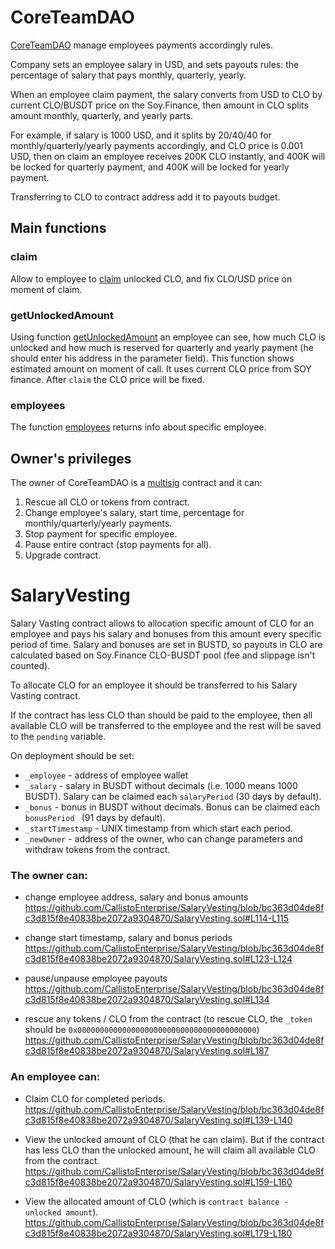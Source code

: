 # CoreTeamDAO

[CoreTeamDAO](https://explorer.callisto.network/address/0xEc43593c62eA57F749eE0D44bE2e982C8eCb51A1/transactions) manage employees payments accordingly rules. 

Company sets an employee salary in USD, and sets payouts rules: the percentage of salary that pays monthly, quarterly, yearly.

When an employee claim payment, the salary converts from USD to CLO by current CLO/BUSDT price on the Soy.Finance, then amount in CLO splits amount monthly, quarterly, and yearly parts.

For example, if salary is 1000 USD, and it splits by 20/40/40 for monthly/quarterly/yearly payments accordingly, and CLO price is 0.001 USD, then on claim an employee receives 200K CLO instantly, and 400K will be locked for quarterly payment, and 400K will be locked for yearly payment.

Transferring to CLO to contract address add it to payouts budget.

## Main functions

### claim

Allow to employee to [claim](https://explorer.callisto.network/address/0xEc43593c62eA57F749eE0D44bE2e982C8eCb51A1/write-proxy) unlocked CLO, and fix CLO/USD price on moment of claim.

### getUnlockedAmount

Using function [getUnlockedAmount](https://explorer.callisto.network/address/0xEc43593c62eA57F749eE0D44bE2e982C8eCb51A1/read-proxy) an employee can see, how much CLO is unlocked and how much is reserved for quarterly and yearly payment (he should enter his address in the parameter field). This function shows estimated amount on moment of call. It uses current CLO price from SOY finance. After `claim` the CLO price will be fixed.

### employees

The function [employees](https://explorer.callisto.network/address/0xEc43593c62eA57F749eE0D44bE2e982C8eCb51A1/read-proxy) returns info about specific employee.

## Owner's privileges  

The owner of CoreTeamDAO is a [multisig](https://explorer.callisto.network/address/0xC7B38729e6939E406B4E3154B38B71F51e400DEf/read-contract) contract and it can:

1. Rescue all CLO or tokens from contract.
2. Change employee's salary, start time, percentage for monthly/quarterly/yearly payments.
3. Stop payment for specific employee.
4. Pause entire contract (stop payments for all).
5. Upgrade contract.



# SalaryVesting

Salary Vasting contract allows to allocation specific amount of CLO for an employee and pays his salary and bonuses from this amount every specific period of time.
Salary and bonuses are set in BUSTD, so payouts in CLO are calculated based on Soy.Finance CLO-BUSDT pool (fee and slippage isn't counted).

To allocate CLO for an employee it should be transferred to his Salary Vasting contract.

If the contract has less CLO than should be paid to the employee, then all available CLO will be transferred to the employee and the rest will be saved to the `pending` variable. 

On deployment should be set:
- `_employee` - address of employee wallet
- `_salary` - salary in BUSDT without decimals (i.e. 1000 means 1000 BUSDT). Salary can be claimed each `salaryPeriod` (30 days by default).
- `_bonus` - bonus in BUSDT without decimals. Bonus can be claimed each `bonusPeriod ` (91 days by default).
- `_startTimestamp` - UNIX timestamp from which start each period.
- `_newOwner` - address of the owner, who can change parameters and withdraw tokens from the contract.

### The owner can:
- change employee address, salary and bonus amounts
https://github.com/CallistoEnterprise/SalaryVesting/blob/bc363d04de8fc3d815f8e40838be2072a9304870/SalaryVesting.sol#L114-L115

- change start timestamp, salary and bonus periods
https://github.com/CallistoEnterprise/SalaryVesting/blob/bc363d04de8fc3d815f8e40838be2072a9304870/SalaryVesting.sol#L123-L124

- pause/unpause employee payouts
https://github.com/CallistoEnterprise/SalaryVesting/blob/bc363d04de8fc3d815f8e40838be2072a9304870/SalaryVesting.sol#L134

- rescue any tokens / CLO from the contract (to rescue CLO, the `_token` should be `0x0000000000000000000000000000000000000000`)
https://github.com/CallistoEnterprise/SalaryVesting/blob/bc363d04de8fc3d815f8e40838be2072a9304870/SalaryVesting.sol#L187

### An employee can:

- Claim CLO for completed periods.
https://github.com/CallistoEnterprise/SalaryVesting/blob/bc363d04de8fc3d815f8e40838be2072a9304870/SalaryVesting.sol#L139-L140

- View the unlocked amount of CLO (that he can claim). But if the contract has less CLO than the unlocked amount, he will claim all available CLO from the contract.
https://github.com/CallistoEnterprise/SalaryVesting/blob/bc363d04de8fc3d815f8e40838be2072a9304870/SalaryVesting.sol#L159-L160

- View the allocated amount of CLO (which is `contract balance - unlocked amount`).
https://github.com/CallistoEnterprise/SalaryVesting/blob/bc363d04de8fc3d815f8e40838be2072a9304870/SalaryVesting.sol#L179-L180
